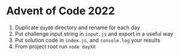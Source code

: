 # Advent of Code 2022

1. Duplicate `day00` directory and rename for each day
2. Put challenge input string in `input.js` and export in a useful way
3. Put solution code in `index.js`, and `console.log` your results
4. From project root run `node dayXX`
